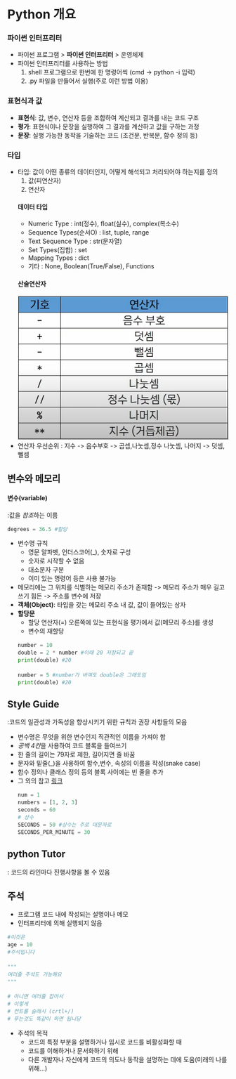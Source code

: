# Python 개요

### 파이썬 인터프리터

- 파이썬 프로그램 > **파이썬 인터프리터** > 운영체제
- 파이썬 인터프리터를 사용하는 방법
    1. shell 프로그램으로 한번에 한 명령어씩 (cmd -> python -i 입력)
    2. .py 파일을 만들어서 실행(주로 이런 방법 이용)

### 표현식과 값

- **표현식**: 값, 변수, 연산자 등을 조합하여 계산되고 결과를 내는 코드 구조
- **평가**: 표현식이나 문장을 실행하여 그 결과를 계산하고 값을 구하는 과정
- **문장**: 실행 가능한 동작을 기술하는 코드
  (조건문, 반복문, 함수 정의 등)

### 타입
- 타입: 값이 어떤 종류의 데이터인지, 어떻게 해석되고 처리되어야 하는지를 정의
  1. 값(피연산자)
  2. 연산자
    #### 데이터 타입
    - Numeric Type : int(정수), float(실수), complex(복소수)
    - Sequence Types(순서O) : list, tuple, range
    - Text Sequence Type : str(문자열)
    - Set Types(집합) : set
    - Mapping Types : dict
    - 기타 : None, Boolean(True/False), Functions
   #### 산술연산자
   ![Alt text](image-1.png)
- 연산자 우선순위
  : 지수 -> 음수부호 -> 곱셉,나눗셈,정수 나눗셈, 나머지 -> 덧셈,뻴셈

## 변수와 메모리
#### 변수(variable)
:값을 *참조*하는 이름

```python
degrees = 36.5 #할당
```

- 변수명 규칙
  - 영문 알파벳, 언더스코어(_), 숫자로 구성
  - 숫자로 시작할 수 없음
  - 대소문자 구분
  - 이미 있는 명령어 등은 사용 불가능
- 메모리에는 그 위치를 식별하는 메모리 주소가 존재함 -> 메모리 주소가 매우 길고 쓰기 힘든 -> 주소를 변수에 저장
- **객체(Object)**: 타입을 갖는 메모리 주소 내 값, 값이 들어있는 상자
- **할당문**
  - 할당 연산자(=) 오른쪽에 있는 표현식을 평가에서 값(메모리 주소)를 생성
  - 변수의 재할당
  ```python
  number = 10
  double = 2 * number #이때 20 저장되고 끝
  print(double) #20

  number = 5 #number가 바껴도 double은 그래도임
  print(double) #20
  ```

## Style Guide
:코드의 일관성과 가독성을 향상시키기 위한 규칙과 권장 사항들의 모음

- 변수명은 무엇을 위한 변수인지 직관적인 이름을 가져야 함
- *공백 4칸*을 사용하여 코드 블록을 들여쓰기
- 한 줄의 길이는 79자로 제한, 길어지면 줄 바꿈
- 문자와 밑줄(_)을 사용하여 함수,변수, 속성의 이름을 작성(snake case)
- 함수 정의나 클래스 정의 등의 블록 사이에는 빈 줄을 추가
- 그 외의 참고 [링크](https://peps.python.org/pep-0008/)
    ```python
    num = 1
    numbers = [1, 2, 3]
    seconds = 60
    # 상수
    SECONDS = 50 #상수는 주로 대문자로
    SECONDS_PER_MINUTE = 30
    ```

## python Tutor
: 코드의 라인마다 진행사항을 볼 수 있음

## 주석
- 프로그램 코드 내에 작성되는 설명이나 메모
- 인터프리터에 의해 실행되지 않음
```python
#이것은 
age = 10
#주석입니다

"""
여러줄 주석도 가능해요
"""

# 아니면 여러줄 잡아서
# 이렇게 
# 컨트롤 슬래시 (crtl+/) 
# 푸는것도 똑같이 하면 됩니당

```
- 주석의 목적
  - 코드의 특정 부분을 설명하거나 임시로 코드를 비활성화할 때
  - 코드를 이해하거나 문서화하기 위해
  - 다른 개발자나 자신에게 코드의 의도나 동작을 설명하는 데에 도움(미래의 나를 위해...)






[def]: image.png